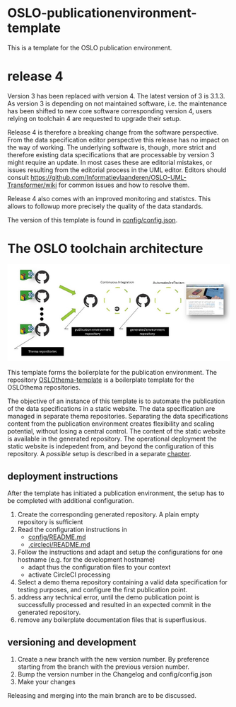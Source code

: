 # OSLO-publicationenvironment-template
This is a template for the OSLO publication environment.

# release 4 
Version 3 has been replaced with version 4. The latest version of 3 is 3.1.3.
As version 3 is depending on not maintained software, i.e. the maintenance has been shifted to new core software corresponding version 4,
users relying on toolchain 4 are requested to upgrade their setup.

Release 4 is therefore a breaking change from the software perspective. From the data specification editor perspective 
this release has no impact on the way of working.
The underlying software is, though, more strict and therefore existing data specifications that are processable by version 3
might require an update. In most cases these are editorial mistakes, or issues resulting from the editorial process in the UML editor.
Editors should consult https://github.com/Informatievlaanderen/OSLO-UML-Transformer/wiki for common issues and how 
to resolve them.

Release 4 also comes with an improved monitoring and statistcs. This allows to followup more precisely the quality of the data standards.




The version of this template is found in [config/config.json](./config/config.json).

# The OSLO toolchain architecture

![overview](overview.jpg)

This template forms the boilerplate for the publication environment.
The repository [OSLOthema-template](https://github.com/Informatievlaanderen/OSLOthema-template) is a boilerplate template for the OSLOthema repositories.

The objective of an instance of this template is to automate the publication of the data specifications in a static website. 
The data specification are managed in separate thema repositories.
Separating the data specifications content from the publication environment creates flexibility and scaling potential, without losing a central control.
The content of the static website is available in the generated repository.
The operational deployment the static website is indepedent from, and beyond the configuration of this repository.
A _possible_ setup is described in a separate [chapter](./documentation/README.md).




## deployment instructions
After the template has initiated a publication environment, the setup has to be completed with additional configuration.

1. Create the corresponding generated repository. A plain empty repository is sufficient
2. Read the configuration instructions in
    - [config/README.md](./config/README.md)
    - [.circleci/README.md](./.circleci/README.md)
3. Follow the instructions and adapt and setup the configurations for one hostname (e.g. for the development hostname) 
    - adapt thus the configuration files to your context
    - activate CircleCI processing
4. Select a demo thema repository containing a valid data specification for testing purposes, and configure the first publication point.
5. address any technical error, until the demo publication point is successfully processed and resulted in an expected commit in the generated repository.
6. remove any boilerplate documentation files that is superflusious.


## versioning and development

1. Create a new branch with the new version number. By preference starting from the branch with the previous version number.
2. Bump the version number in the Changelog and config/config.json
3. Make your changes

Releasing and merging into the main branch are to be discussed.
